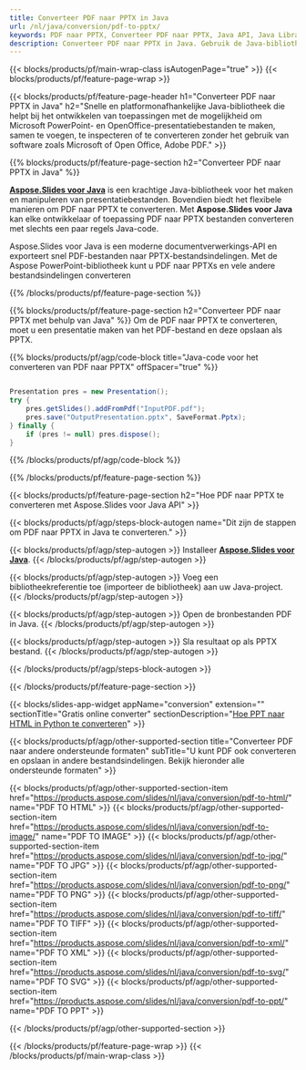 ```yaml
---
title: Converteer PDF naar PPTX in Java
url: /nl/java/conversion/pdf-to-pptx/
keywords: PDF naar PPTX, Converteer PDF naar PPTX, Java API, Java Library, PDF, PPTX
description: Converteer PDF naar PPTX in Java. Gebruik de Java-bibliotheek-API om PDF-bestanden naar PPTX-bestanden te converteren
---
```


{{< blocks/products/pf/main-wrap-class isAutogenPage="true" >}}
{{< blocks/products/pf/feature-page-wrap >}}

{{< blocks/products/pf/feature-page-header h1="Converteer PDF naar PPTX in Java" h2="Snelle en platformonafhankelijke Java-bibliotheek die helpt bij het ontwikkelen van toepassingen met de mogelijkheid om Microsoft PowerPoint- en OpenOffice-presentatiebestanden te maken, samen te voegen, te inspecteren of te converteren zonder het gebruik van software zoals Microsoft of Open Office, Adobe PDF." >}}

{{% blocks/products/pf/feature-page-section h2="Converteer PDF naar PPTX in Java" %}}

[**Aspose.Slides voor Java**](https://products.aspose.com/slides/nl/java/) is een krachtige Java-bibliotheek voor het maken en manipuleren van presentatiebestanden. Bovendien biedt het flexibele manieren om PDF naar PPTX te converteren. Met **Aspose.Slides voor Java** kan elke ontwikkelaar of toepassing PDF naar PPTX bestanden converteren met slechts een paar regels Java-code.

Aspose.Slides voor Java is een moderne documentverwerkings-API en exporteert snel PDF-bestanden naar PPTX-bestandsindelingen. Met de Aspose PowerPoint-bibliotheek kunt u PDF naar PPTXs en vele andere bestandsindelingen converteren

{{% /blocks/products/pf/feature-page-section %}}

{{% blocks/products/pf/feature-page-section  h2="Converteer PDF naar PPTX met behulp van Java" %}}
Om de PDF naar PPTX te converteren, moet u een presentatie maken van het PDF-bestand en deze opslaan als PPTX.

{{% blocks/products/pf/agp/code-block title="Java-code voor het converteren van PDF naar PPTX" offSpacer="true" %}}

```java

Presentation pres = new Presentation();
try {
    pres.getSlides().addFromPdf("InputPDF.pdf");
    pres.save("OutputPresentation.pptx", SaveFormat.Pptx);
} finally {
    if (pres != null) pres.dispose();
}
```


{{% /blocks/products/pf/agp/code-block %}}

{{% /blocks/products/pf/feature-page-section %}}

{{< blocks/products/pf/feature-page-section  h2="Hoe PDF naar PPTX te converteren met Aspose.Slides voor Java API" >}}

{{< blocks/products/pf/agp/steps-block-autogen name="Dit zijn de stappen om PDF naar PPTX in Java te converteren." >}}

{{< blocks/products/pf/agp/step-autogen >}}
Installeer [**Aspose.Slides voor Java**](https://products.aspose.com/slides/nl/java/).
{{< /blocks/products/pf/agp/step-autogen >}}

{{< blocks/products/pf/agp/step-autogen >}}
Voeg een bibliotheekreferentie toe (importeer de bibliotheek) aan uw Java-project.
{{< /blocks/products/pf/agp/step-autogen >}}

{{< blocks/products/pf/agp/step-autogen >}}
Open de bronbestanden PDF in Java.
{{< /blocks/products/pf/agp/step-autogen >}}

{{< blocks/products/pf/agp/step-autogen >}}
Sla resultaat op als PPTX bestand.
{{< /blocks/products/pf/agp/step-autogen >}}

{{< /blocks/products/pf/agp/steps-block-autogen >}}

{{< /blocks/products/pf/feature-page-section >}}

{{< blocks/slides-app-widget  appName="conversion" extension="" sectionTitle="Gratis online converter" sectionDescription="[Hoe PPT naar HTML in Python te converteren](https://products.aspose.com/slides/nl/python-net/conversion/ppt-to-html/)" >}}

{{< blocks/products/pf/agp/other-supported-section title="Converteer PDF naar andere ondersteunde formaten" subTitle="U kunt PDF ook converteren en opslaan in andere bestandsindelingen. Bekijk hieronder alle ondersteunde formaten" >}}

{{< blocks/products/pf/agp/other-supported-section-item href="https://products.aspose.com/slides/nl/java/conversion/pdf-to-html/" name="PDF TO HTML" >}}
{{< blocks/products/pf/agp/other-supported-section-item href="https://products.aspose.com/slides/nl/java/conversion/pdf-to-image/" name="PDF TO IMAGE" >}}
{{< blocks/products/pf/agp/other-supported-section-item href="https://products.aspose.com/slides/nl/java/conversion/pdf-to-jpg/" name="PDF TO JPG" >}}
{{< blocks/products/pf/agp/other-supported-section-item href="https://products.aspose.com/slides/nl/java/conversion/pdf-to-png/" name="PDF TO PNG" >}}
{{< blocks/products/pf/agp/other-supported-section-item href="https://products.aspose.com/slides/nl/java/conversion/pdf-to-tiff/" name="PDF TO TIFF" >}}
{{< blocks/products/pf/agp/other-supported-section-item href="https://products.aspose.com/slides/nl/java/conversion/pdf-to-xml/" name="PDF TO XML" >}}
{{< blocks/products/pf/agp/other-supported-section-item href="https://products.aspose.com/slides/nl/java/conversion/pdf-to-svg/" name="PDF TO SVG" >}}
{{< blocks/products/pf/agp/other-supported-section-item href="https://products.aspose.com/slides/nl/java/conversion/pdf-to-ppt/" name="PDF TO PPT" >}}


{{< /blocks/products/pf/agp/other-supported-section >}}

{{< /blocks/products/pf/feature-page-wrap >}}
{{< /blocks/products/pf/main-wrap-class >}}